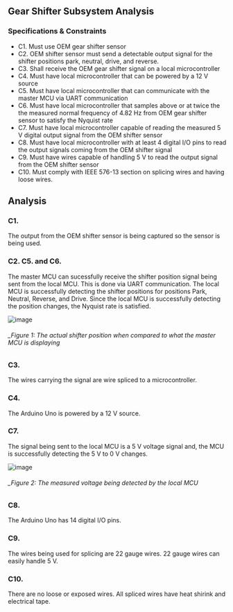 Gear Shifter Subsystem Analysis
--------------------------------------

### Specifications & Constraints
-	C1. Must use OEM gear shifter sensor
-	C2. OEM shifter sensor must send a detectable output signal for the shifter positions park, neutral, drive, and reverse.
-	C3. Shall receive the OEM gear shifter signal on a local microcontroller
-	C4. Must have local microcontroller that can be powered by a 12 V source
-	C5. Must have local microcontroller that can communicate with the master MCU via UART communication
-	C6. Must have local microcontroller that samples above or at twice the the measured normal frequency of 4.82 Hz from OEM gear shifter sensor to satisfy the Nyquist rate
-	C7. Must have local microcontroller capable of reading the measured 5 V digital output signal from the OEM shifter sensor
-	C8. Must have local microcontroller with at least 4 digital I/O pins to read the output signals coming from the OEM shifter signal
-	C9. Must have wires capable of handling 5 V to read the output signal from the OEM shifter sensor
-	C10. Must comply with IEEE 576-13 section on splicing wires and having loose wires.

## Analysis

### C1.
The output from the OEM shifter sensor is being captured so the sensor is being used.

### C2. C5. and C6.
The master MCU can sucessfully receive the shifter position signal being sent from the local MCU. This is done via UART communication. The local MCU is successfully detecting the shifter positions for positions Park, Neutral, Reverse, and Drive. Since the local MCU is successfully detecting the position changes, the Nyquist rate is satisfied.

![image](https://user-images.githubusercontent.com/117474540/228677170-6f0c93e7-141d-4cf0-85d4-c3bc76ed39c8.png)

###### _Figure 1: The actual shifter position when compared to what the master MCU is displaying

### C3. 
The wires carrying the signal are wire spliced to a microcontroller.

### C4. 
The Arduino Uno is powered by a 12 V source.

### C7.
The signal being sent to the local MCU is a 5 V voltage signal and, the MCU is successfully detecting the 5 V to 0 V changes.

![image](https://user-images.githubusercontent.com/117474540/228677698-2cb7eefb-3693-491d-aed9-308915547104.png)

###### _Figure 2: The measured voltage being detected by the local MCU

### C8.
The Arduino Uno has 14 digital I/O pins.

### C9.
The wires being used for splicing are 22 gauge wires. 22 gauge wires can easily handle 5 V. 

### C10. 
There are no loose or exposed wires. All spliced wires have heat shirink and electrical tape.


